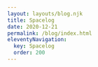 ```yaml
---
layout: layouts/blog.njk
title: Spacelog 
date: 2020-12-21
permalink: /blog/index.html
eleventyNavigation:
  key: Spacelog
  order: 200
---
```

